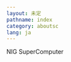 ```yaml
---
layout: 未定
pathname: index
category: aboutsc
lang: ja
---
```


<div id="primary">

<div id="page_main">

<div id="content_part">

NIG SuperComputer

</div>

<div id="news_part">

</div>

</div>

</div>
